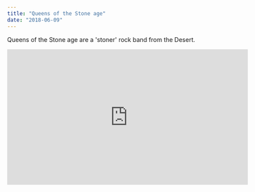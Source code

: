 ```yaml
---
title: "Queens of the Stone age"
date: "2018-06-09"
---
```


Queens of the Stone age are a 'stoner' rock band from the Desert.

<iframe width="560" height="315" src="https://www.youtube.com/embed/iFca32_7YUU" frameborder="0" allowfullscreen></iframe>
